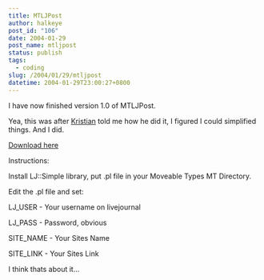 ```yaml
---
title: MTLJPost
author: halkeye
post_id: "106"
date: 2004-01-29
post_name: mtljpost
status: publish
tags:
  - coding
slug: /2004/01/29/mtljpost
datetime: 2004-01-29T23:00:27+0800
---
```


I have now finished version 1.0 of MTLJPost.

Yea, this was after [Kristian](https://www.departmentk.com) told me how he did it, I figured I could simplified things. And I did.

[Download here](https://files.halkeye.net/MTLJPost.tgz)

Instructions:  

Install LJ::Simple library, put .pl file in your Moveable Types MT Directory.  

Edit the .pl file and set:  

LJ_USER - Your username on livejournal  

LJ_PASS - Password, obvious  

SITE_NAME - Your Sites Name  

SITE_LINK - Your Sites Link

I think thats about it...
